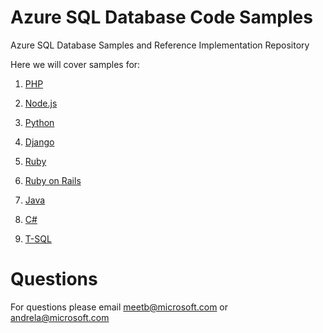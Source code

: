 # Azure SQL Database Code Samples
Azure SQL Database Samples and Reference Implementation Repository

Here we will cover samples for:

1. [PHP](https://github.com/Azure/azure-sql-database-samples/tree/master/php)

2. [Node.js](https://github.com/Azure/azure-sql-database-samples/tree/master/node.js)

4. [Python](https://github.com/Azure/azure-sql-database-samples/tree/master/python)

5. [Django](https://github.com/Azure/azure-sql-database-samples/tree/master/django)

6. [Ruby](https://github.com/Azure/azure-sql-database-samples/tree/master/ruby)

7. [Ruby on Rails](https://github.com/Azure/azure-sql-database-samples/tree/master/rubyonrails)

8. [Java](https://github.com/Azure/azure-sql-database-samples/tree/master/vava)

9. [C#](https://github.com/Azure/azure-sql-database-samples/tree/master/c%23)

10. [T-SQL](https://github.com/Azure/azure-sql-database-samples/tree/master/t-sql/In-Memory)

# Questions
For questions please email meetb@microsoft.com or andrela@microsoft.com

